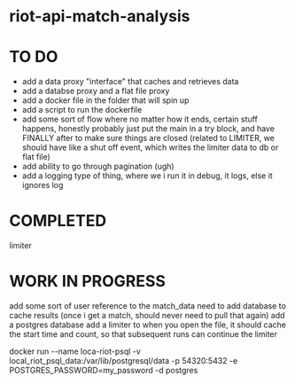 # riot-api-match-analysis

# TO DO 
- add a data proxy "interface" that caches and retrieves data 
- add a databse proxy and a flat file proxy 
- add a docker file in the folder that will spin up 
- add a script to run the dockerfile 
- add some sort of flow where no matter how it ends, certain stuff happens, honestly probably just put the main in a try block, and have FINALLY after to make sure things are closed
(related to LIMITER, we should have like a shut off event, which writes the limiter data to db or flat file)
- add ability to go through pagination (ugh)
- add a logging type of thing, where we i run it in debug, it logs, else it ignores log 

# COMPLETED 
limiter 


# WORK IN PROGRESS
add some sort of user reference to the match_data
need to add database to cache results (once i get a match, should never need to pull that again)
add a postgres database 
add a limiter to when you open the file, it should cache the start time and count, so that subsequent runs can continue the limiter


docker run --name loca-riot-psql -v local_riot_psql_data:/var/lib/postgresql/data -p 54320:5432 -e POSTGRES_PASSWORD=my_password -d postgres
